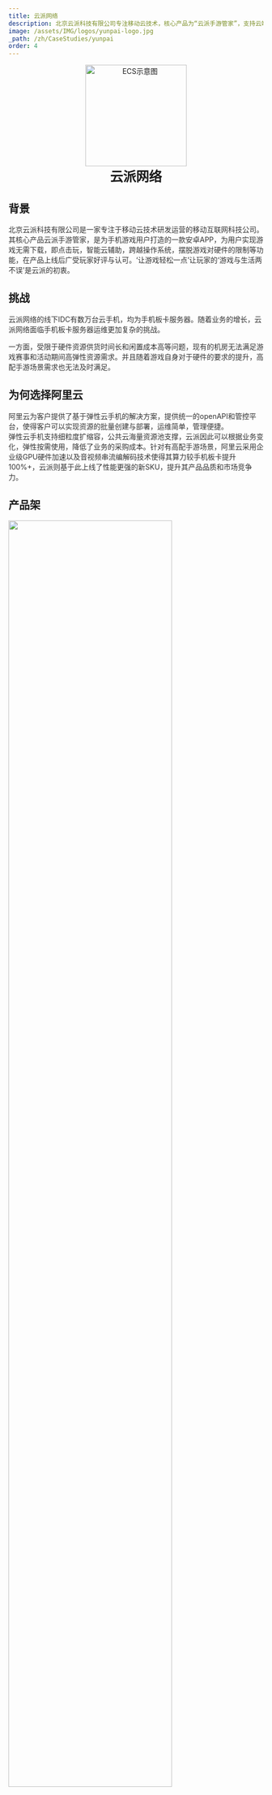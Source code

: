 ```yaml
---
title: 云派网络
description: 北京云派科技有限公司专注移动云技术，核心产品为“云派手游管家”，支持云端游戏点击即玩，跨平台智能辅助。
image: /assets/IMG/logos/yunpai-logo.jpg
_path: /zh/CaseStudies/yunpai
order: 4
---
```


<div style="margin: 0 auto;text-align: center;">
<img src="/assets/IMG/logos/yunpai-logo.jpg" alt="ECS示意图" width="200" />
<div style="font-size: 1.6rem;font-weight: bold">云派网络</div>
</div>

## 背景

<div style="color: #333333;margin-bottom: 4%"> 
北京云派科技有限公司是一家专注于移动云技术研发运营的移动互联网科技公司。其核心产品云派手游管家，是为手机游戏用户打造的一款安卓APP，为用户实现游戏无需下载，即点击玩，智能云辅助，跨越操作系统，摆脱游戏对硬件的限制等功能，在产品上线后广受玩家好评与认可。‘让游戏轻松一点’让玩家的‘游戏与生活两不误’是云派的初衷。
</div>

## 挑战

<div style="color: #333333;margin-bottom: 4%"> 
云派网络的线下IDC有数万台云手机，均为手机板卡服务器。随着业务的增长，云派网络面临手机板卡服务器运维更加复杂的挑战。<br> 

一方面，受限于硬件资源供货时间长和闲置成本高等问题，现有的机房无法满足游戏赛事和活动期间高弹性资源需求。并且随着游戏自身对于硬件的要求的提升，高配手游场景需求也无法及时满足。</div>
</div>

## 为何选择阿里云

<div style="color: #333333;margin-bottom: 4%"> 
阿里云为客户提供了基于弹性云手机的解决方案，提供统一的openAPI和管控平台，使得客户可以实现资源的批量创建与部署，运维简单，管理便捷。<br>
弹性云手机支持细粒度扩缩容，公共云海量资源池支撑，云派因此可以根据业务变化，弹性按需使用，降低了业务的采购成本。针对有高配手游场景，阿里云采用企业级GPU硬件加速以及音视频串流编解码技术使得其算力较手机板卡提升100%+，云派则基于此上线了性能更强的新SKU，提升其产品品质和市场竞争力。
</div>

## 产品架

<div><img src="/assets/IMG/case/yunpai.png" width="80%"></div>
<br>

## 展望未来
<div style="color: #333333;margin-bottom: 4%"> 
基于新的云手机平台，云派将能够继续不断接入精选游戏，尤其是高配置游戏以满足玩家日益变化的游戏需求。云派已经启动海外业务布局，并将借助阿里云在海外的数据中心为其海外用户提供优质的服务。</div>

## 云派网络阿里云官网文档地址

https://www.alibabacloud.com/zh/customers/yunpai-networks?_p_lc=1&spm=a3c0i.7933552.1751531270.93.15a8606fbOXk9r

